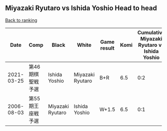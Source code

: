 ## Miyazaki Ryutaro vs Ishida Yoshio Head to head

[Back to ranking](../../index.md)




| **Date** | **Comp** | **Black** | **White** | **Game result** | **Komi** | **Cumulative Miyazaki Ryutaro vs Ishida Yoshio** | **Miyazaki Ryutaro streak** | **Ishida Yoshio streak** | 
| --- | --- | --- | --- | --- | --- | --- | --- | --- |
| 2021-03-25 | 第46期棋聖戦予選 | Ishida Yoshio | Miyazaki Ryutaro | B+R | 6.5 | 0:2 | 0 | 2 | 
| 2006-08-03 | 第55期王座戦予選 | Miyazaki Ryutaro | Ishida Yoshio | W+1.5 | 6.5 | 0:1 | 0 | 1 |




